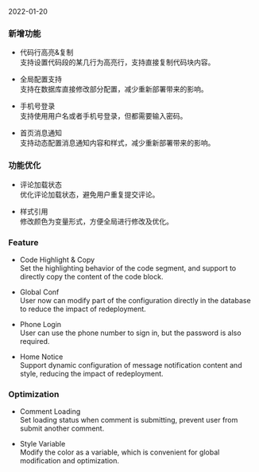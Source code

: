 2022-01-20

### 新增功能

- 代码行高亮&复制   
支持设置代码段的某几行为高亮行，支持直接复制代码块内容。

- 全局配置支持   
支持在数据库直接修改部分配置，减少重新部署带来的影响。

- 手机号登录   
支持使用用户名或者手机号登录，但都需要输入密码。

- 首页消息通知   
支持动态配置消息通知内容和样式，减少重新部署带来的影响。

### 功能优化

- 评论加载状态   
优化评论加载状态，避免用户重复提交评论。

- 样式引用   
修改颜色为变量形式，方便全局进行修改及优化。

### Feature

- Code Highlight & Copy   
Set the highlighting behavior of the code segment, and support to directly copy the content of the code block.

- Global Conf   
User now can modify part of the configuration directly in the database to reduce the impact of redeployment.

- Phone Login   
User can use the phone number to sign in, but the password is also required.

- Home Notice   
Support dynamic configuration of message notification content and style, reducing the impact of redeployment.

### Optimization

- Comment Loading   
Set loading status when comment is submitting, prevent user from submit another comment.

- Style Variable   
Modify the color as a variable, which is convenient for global modification and optimization.
